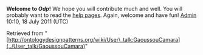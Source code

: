 __Welcome to _Odp_!__ We hope you will contribute much and well. 
You will probably want to read the [help pages](http://ontologydesignpatterns.org/wiki/Help:Contents "Help:Contents"). Again, welcome and have fun! [Admin](../User/ValentinaPresutti "User:ValentinaPresutti") 10:10, 18 July 2011 (UTC)





Retrieved from "[http://ontologydesignpatterns.org/wiki/User\_talk:GaoussouCamara](../User_talk/GaoussouCamara)"